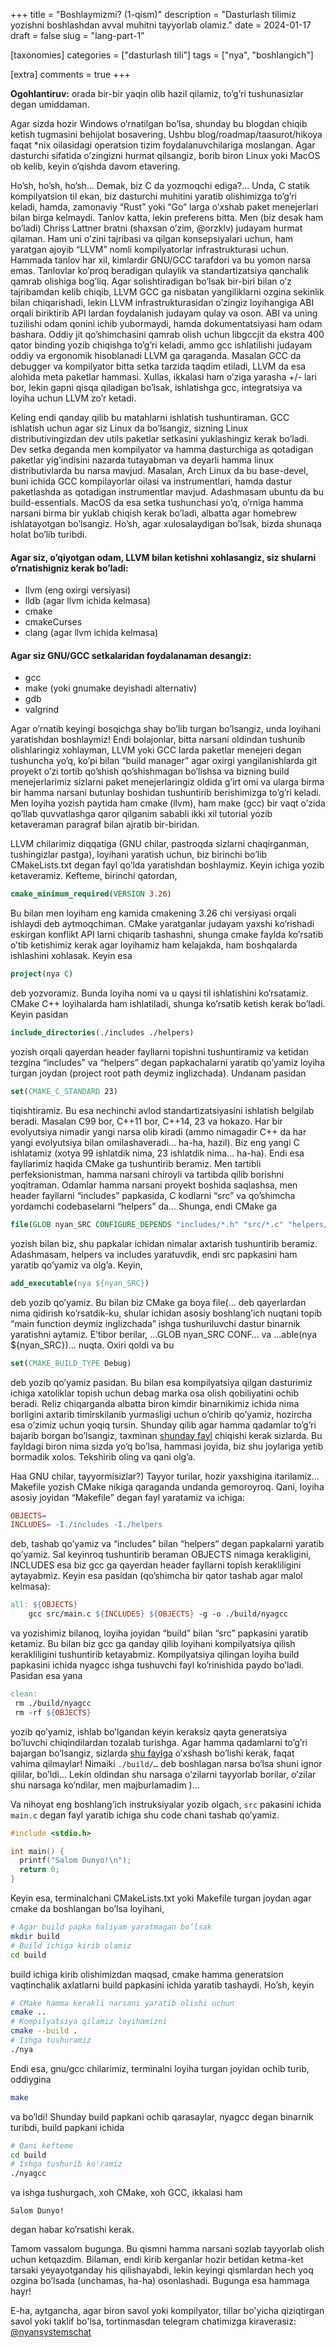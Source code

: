+++
title = "Boshlaymizmi? (1-qism)"
description = "Dasturlash tilimiz yozishni boshlashdan avval muhitni tayyorlab olamiz."
date = 2024-01-17
draft = false
slug = "lang-part-1"

[taxonomies]
categories = ["dasturlash tili"]
tags = ["nya", "boshlangich"]

[extra]
comments = true
+++

**Ogohlantiruv:** orada bir-bir yaqin olib hazil qilamiz, to’g’ri tushunasizlar degan umiddaman. 

Agar sizda hozir Windows o’rnatilgan bo’lsa, shunday bu blogdan chiqib ketish tugmasini behijolat bosavering. Ushbu blog/roadmap/taasurot/hikoya faqat *nix oilasidagi operatsion tizim foydalanuvchilariga moslangan. Agar dasturchi sifatida o’zingizni hurmat qilsangiz, borib biron Linux yoki MacOS ob kelib, keyin o’qishda davom etavering. 

Ho’sh, ho’sh, ho’sh… Demak, biz C da yozmoqchi ediga?… Unda, C statik kompilyatsion til ekan, biz dasturchi muhitini yaratib olishimizga to’g’ri keladi, hamda, zamonaviy “Rust” yoki “Go” larga o’xshab paket menejerlari bilan birga kelmaydi. Tanlov katta, lekin preferens bitta. Men (biz desak ham bo’ladi) Chriss Lattner bratni (shaxsan o’zim, @orzklv) judayam hurmat qilaman. Ham uni o’zini tajribasi va qilgan konsepsiyalari uchun, ham yaratgan ajoyib “LLVM” nomli kompilyatorlar infrastrukturasi uchun. Hammada tanlov har xil, kimlardir GNU/GCC tarafdori va bu yomon narsa emas. Tanlovlar ko’proq beradigan qulaylik va standartizatsiya qanchalik qamrab olishiga bog’liq. Agar solishtiradigan bo’lsak bir-biri bilan o’z tajribamdan kelib chiqib, LLVM GCC ga nisbatan yangiliklarni ozgina sekinlik bilan chiqarishadi, lekin LLVM infrastrukturasidan o’zingiz loyihangiga ABI orqali biriktirib API lardan foydalanish judayam qulay va oson. ABI va uning tuzilishi odam qonini ichib yubormaydi, hamda dokumentatsiyasi ham odam bashara. Oddiy jit qo’shimchasini qamrab olish uchun libgccjit da ekstra 400 qator binding yozib chiqishga to’g’ri keladi, ammo gcc ishlatilishi judayam oddiy va ergonomik hisoblanadi LLVM ga qaraganda. Masalan GCC da debugger va kompilyator bitta setka tarzida taqdim etiladi, LLVM da esa alohida meta paketlar hammasi. Xullas, ikkalasi ham o’ziga yarasha +/- lari bor, lekin gapni qisqa qiladigan bo’lsak, ishlatishga gcc, integratsiya va loyiha uchun LLVM zo’r ketadi. 

Keling endi qanday qilib bu matahlarni ishlatish tushuntiraman. GCC ishlatish uchun agar siz Linux da bo’lsangiz, sizning Linux distributivingizdan dev utils paketlar setkasini yuklashingiz kerak bo’ladi. Dev setka deganda men kompilyator va hamma dasturchiga as qotadigan paketlar yig’indisini nazarda tutayabman va deyarli hamma linux distributivlarda bu narsa mavjud. Masalan, Arch Linux da bu base-devel, buni ichida GCC kompilayorlar oilasi va instrumentlari, hamda dastur paketlashda as qotadigan instrumentlar mavjud. Adashmasam ubuntu da bu build-essentials. MacOS da esa setka tushunchasi yo’q, o’rniga hamma narsani birma bir yuklab chiqish kerak bo’ladi, albatta agar homebrew ishlatayotgan bo’lsangiz. Ho’sh, agar xulosalaydigan bo’lsak, bizda shunaqa holat bo’lib turibdi.

#### Agar siz, o’qiyotgan odam, LLVM bilan ketishni xohlasangiz, siz shularni o’rnatishigniz kerak bo’ladi:
- llvm (eng oxirgi versiyasi)
- lldb (agar llvm ichida kelmasa)
- cmake
- cmakeCurses
- clang (agar llvm ichida kelmasa)

#### Agar siz GNU/GCC setkalaridan foydalanaman desangiz:
- gcc
- make (yoki gnumake deyishadi alternativ)
- gdb
- valgrind

Agar o’rnatib keyingi bosqichga shay bo’lib turgan bo’lsangiz, unda loyihani yaratishdan boshlaymiz! Endi bolajonlar, bitta narsani oldindan tushunib olishlaringiz xohlayman, LLVM yoki GCC larda paketlar menejeri degan tushuncha yo’q, ko’pi bilan “build manager” agar oxirgi yangilanishlarda git proyekt o’zi tortib qo’shish qo’shishmagan bo’lishsa va bizning build menejerlarimiz sizlarni paket menejerlaringiz oldida g’irt omi va ularga birma bir hamma narsani butunlay boshidan tushuntirib berishimizga to’g’ri keladi. Men loyiha yozish paytida ham cmake (llvm), ham make (gcc) bir vaqt o’zida qo’llab quvvatlashga qaror qilganim sababli ikki xil tutorial yozib ketaveraman paragraf bilan ajratib bir-biridan.

LLVM chilarimiz diqqatiga (GNU chilar, pastroqda sizlarni chaqirganman, tushingizlar pastga), loyihani yaratish uchun, biz birinchi bo’lib CMakeLists.txt degan fayl qo’lda yaratishdan boshlaymiz. Keyin ichiga yozib ketaveramiz. Kefteme, birinchi qatordan, 

```cmake
cmake_minimum_required(VERSION 3.26)
```

Bu bilan men loyiham eng kamida cmakening 3.26 chi versiyasi orqali ishlaydi deb aytmoqchiman. CMake yaratganlar judayam yaxshi ko’rishadi eskirgan konflikt API larni chiqarib tashashni, shunga cmake faylda ko’rsatib o’tib ketishimiz kerak agar loyihamiz ham kelajakda, ham boshqalarda ishlashini xohlasak. Keyin esa 

```cmake
project(nya C)
```

deb yozvoramiz. Bunda loyiha nomi va u qaysi til ishlatishini ko’rsatamiz. CMake C++ loyihalarda ham ishlatiladi, shunga ko’rsatib ketish kerak bo’ladi. Keyin pasidan

```cmake
include_directories(./includes ./helpers)
```

yozish orqali qayerdan header fayllarni topishni tushuntiramiz va ketidan tezgina “includes” va “helpers” degan papkachalarni yaratib qo’yamiz loyiha turgan joydan (project root path deymiz inglizchada). Undanam pasidan

```cmake
set(CMAKE_C_STANDARD 23)
```

tiqishtiramiz. Bu esa nechinchi avlod standartizatsiyasini ishlatish belgilab beradi. Masalan C99 bor, C++11 bor, C++14, 23 va hokazo. Har bir evolyutsiya nimadir yangi narsa olib kiradi (ammo nimagadir C++ da har yangi evolyutsiya bilan omilashaveradi… ha-ha, hazil). Biz eng yangi C ishlatamiz (xotya 99 ishlatdik nima, 23 ishlatdik nima… ha-ha). Endi esa fayllarimiz haqida CMake ga tushuntirib beramiz. Men tartibli perfeksionistman, hamma narsani chiroyli va tartibda qilib borishni yoqitraman. Odamlar hamma narsani proyekt boshida saqlashsa, men header fayllarni “includes” papkasida, C kodlarni “src” va qo’shimcha yordamchi codebaselarni “helpers” da… Shunga, endi CMake ga

```cmake
file(GLOB nyan_SRC CONFIGURE_DEPENDS "includes/*.h" "src/*.c" "helpers/*.c" "helpers/*.h")
```

yozish bilan biz, shu papkalar ichidan nimalar axtarish tushuntirib beramiz. Adashmasam, helpers va includes yaratuvdik, endi src papkasini ham yaratib qo’yamiz va olg’a. Keyin,

```cmake
add_executable(nya ${nyan_SRC})
```

deb yozib qo’yamiz. Bu bilan biz CMake ga boya file(… deb qayerlardan nima qidirish ko’rsatdik-ku, shular ichidan asosiy boshlang’ich nuqtani topib “main function deymiz inglizchada” ishga tushuriluvchi dastur binarnik yaratishni aytamiz. E’tibor berilar, …GLOB nyan_SRC CONF… va …able(nya ${nyan_SRC})… nuqta. Oxiri qoldi va bu

```cmake
set(CMAKE_BUILD_TYPE Debug)
```

deb yozib qo’yamiz pasidan. Bu bilan esa kompilyatsiya qilgan dasturimiz ichiga xatoliklar topish uchun debag marka osa olish qobiliyatini ochib beradi. Reliz chiqarganda albatta biron kimdir binarnikimiz ichida nima borligini axtarib timirskilanib yurmasligi uchun o’chirib qo’yamiz, hozircha esa o’zimiz uchun yoqiq tursin. Shunday qilib agar hamma qadamlar to’g’ri bajarib borgan bo’lsangiz, taxminan [shunday fayl](https://github.com/NyanSystems/nya/blob/9f0386f760ad07fbdde51522f9261f89eb01b397/CMakeLists.txt) chiqishi kerak sizlarda. Bu fayldagi biron nima sizda yo’q bo’lsa, hammasi joyida, biz shu joylariga yetib bormadik xolos. Tekshirib oling va qani olg’a.

Haa GNU chilar, tayyormisizlar?) Tayyor turilar, hozir yaxshigina itarilamiz… Makefile yozish CMake nikiga qaraganda undanda gemoroyroq. Qani, loyiha asosiy joyidan “Makefile” degan fayl yaratamiz va ichiga:

```makefile
OBJECTS=
INCLUDES= -I./includes -I./helpers
```

deb, tashab qo’yamiz va “includes” bilan “helpers” degan papkalarni yaratib qo’yamiz. Sal keyinroq tushuntirib beraman OBJECTS nimaga kerakligini, INCLUDES esa biz gcc ga qayerdan header fayllarni topish kerakliligini aytayabmiz. Keyin esa pasidan (qo’shimcha bir qator tashab agar malol kelmasa):

```makefile
all: ${OBJECTS}
    gcc src/main.c ${INCLUDES} ${OBJECTS} -g -o ./build/nyagcc
```

va yozishimiz bilanoq, loyiha joyidan “build” bilan “src” papkasini yaratib ketamiz. Bu bilan biz gcc ga qanday qilib loyihani kompilyatsiya qilish kerakliligini tushuntirib ketayabmiz. Kompilyatsiya qilingan loyiha build papkasini ichida nyagcc ishga tushuvchi fayl ko’rinishida paydo bo’ladi. Pasidan esa yana

```makefile
clean:
 rm ./build/nyagcc
 rm -rf ${OBJECTS}
```

yozib qo’yamiz, ishlab bo’lgandan keyin keraksiz qayta generatsiya bo’luvchi chiqindilardan tozalab turishga. Agar hamma qadamlarni to’g’ri bajargan bo’lsangiz, sizlarda [shu faylga](https://github.com/NyanSystems/nya/blob/9f0386f760ad07fbdde51522f9261f89eb01b397/Makefile) o’xshash bo’lishi kerak, faqat vahima qilmaylar! Nimaiki `./build/…` deb boshlagan narsa bo’lsa shuni ignor qililar, bo’ldi… Lekin oldindan shu narsaga o’zilarni tayyorlab borilar, o’zilar shu narsaga ko’ndilar, men majburlamadim )… 

Va nihoyat eng boshlang’ich instruksiyalar yozib olgach, `src` pakasini ichida `main.c` degan fayl yaratib ichiga shu code chani tashab qo’yamiz.

```c
#include <stdio.h>

int main() {
  printf("Salom Dunyo!\n");
  return 0;
}
```

Keyin esa, terminalchani CMakeLists.txt yoki Makefile turgan joydan agar cmake da boshlangan bo’lsa loyihani,

```bash
# Agar build papka haliyam yaratmagan bo’lsak
mkdir build
# Build ichiga kirib olamiz
cd build 
```

build ichiga kirib olishimizdan maqsad, cmake hamma generatsion vaqtinchalik axlatlarni build papkasini ichida yaratib tashaydi. Ho’sh, keyin

```bash
# CMake hamma kerakli narsani yaratib olishi uchun
cmake ..
# Kompilyatsiya qilamiz loyihamizni
cmake --build .
# Ishga tushuramiz
./nya
```

Endi esa, gnu/gcc chilarimiz, terminalni loyiha turgan joyidan ochib turib, oddiygina

```bash
make
```

va bo’ldi! Shunday build papkani ochib qarasaylar, nyagcc degan binarnik turibdi, build papkani ichida

```bash
# Qani kefteme
cd build
# Ishga tushurib ko'ramiz
./nyagcc
```

va ishga tushurgach, xoh CMake, xoh GCC, ikkalasi ham

```
Salom Dunyo!
```

degan habar ko’rsatishi kerak. 

Tamom vassalom bugunga. Bu qismni hamma narsani sozlab tayyorlab olish uchun ketqazdim. Bilaman, endi kirib kerganlar hozir betidan ketma-ket tarsaki yeyayotganday his qilishayabdi, lekin keyingi qismlardan hech yoq ozgina bo’lsada (unchamas, ha-ha) osonlashadi. Bugunga esa hammaga hayr!

E-ha, aytgancha, agar biron savol yoki kompilyator, tillar bo'yicha qiziqtirgan savol yoki taklif bo'lsa, tortinmasdan telegram chatimizga kiraverasiz: [@nyansystemschat](https://t.me/nyansystemschat)
